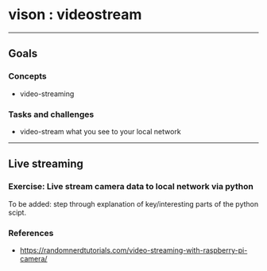 # vison : videostream 


----

## Goals

### Concepts
- video-streaming

### Tasks and challenges
- video-stream what you see to your local network

----  

## Live streaming 

### Exercise: Live stream camera data to local network via python

To be added: step through explanation of key/interesting parts of the python scipt.


### References
- https://randomnerdtutorials.com/video-streaming-with-raspberry-pi-camera/